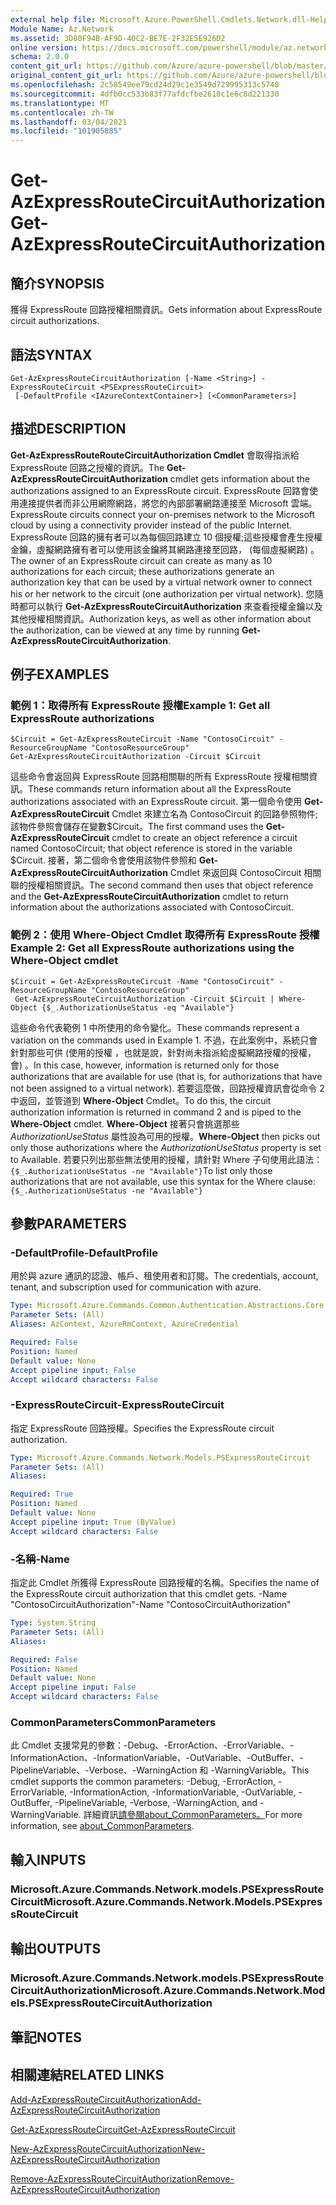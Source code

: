 ```yaml
---
external help file: Microsoft.Azure.PowerShell.Cmdlets.Network.dll-Help.xml
Module Name: Az.Network
ms.assetid: 3D80F94B-AF9D-40C2-BE7E-2F32E5E926D2
online version: https://docs.microsoft.com/powershell/module/az.network/get-azexpressroutecircuitauthorization
schema: 2.0.0
content_git_url: https://github.com/Azure/azure-powershell/blob/master/src/Network/Network/help/Get-AzExpressRouteCircuitAuthorization.md
original_content_git_url: https://github.com/Azure/azure-powershell/blob/master/src/Network/Network/help/Get-AzExpressRouteCircuitAuthorization.md
ms.openlocfilehash: 2c58549ee79cd24d29c1e3549d729995313c5748
ms.sourcegitcommit: 4dfb0cc533b83f77afdcfbe2618c1e6c8d221330
ms.translationtype: MT
ms.contentlocale: zh-TW
ms.lasthandoff: 03/04/2021
ms.locfileid: "101905885"
---
```

# <span data-ttu-id="6cf6c-101">Get-AzExpressRouteCircuitAuthorization</span><span class="sxs-lookup"><span data-stu-id="6cf6c-101">Get-AzExpressRouteCircuitAuthorization</span></span>

## <span data-ttu-id="6cf6c-102">簡介</span><span class="sxs-lookup"><span data-stu-id="6cf6c-102">SYNOPSIS</span></span>
<span data-ttu-id="6cf6c-103">獲得 ExpressRoute 回路授權相關資訊。</span><span class="sxs-lookup"><span data-stu-id="6cf6c-103">Gets information about ExpressRoute circuit authorizations.</span></span>

## <span data-ttu-id="6cf6c-104">語法</span><span class="sxs-lookup"><span data-stu-id="6cf6c-104">SYNTAX</span></span>

```
Get-AzExpressRouteCircuitAuthorization [-Name <String>] -ExpressRouteCircuit <PSExpressRouteCircuit>
 [-DefaultProfile <IAzureContextContainer>] [<CommonParameters>]
```

## <span data-ttu-id="6cf6c-105">描述</span><span class="sxs-lookup"><span data-stu-id="6cf6c-105">DESCRIPTION</span></span>
<span data-ttu-id="6cf6c-106">**Get-AzExpressRouteRouteCircuitAuthorization Cmdlet** 會取得指派給 ExpressRoute 回路之授權的資訊。</span><span class="sxs-lookup"><span data-stu-id="6cf6c-106">The **Get-AzExpressRouteCircuitAuthorization** cmdlet gets information about the authorizations assigned to an ExpressRoute circuit.</span></span> <span data-ttu-id="6cf6c-107">ExpressRoute 回路會使用連接提供者而非公用網際網路，將您的內部部署網路連接至 Microsoft 雲端。</span><span class="sxs-lookup"><span data-stu-id="6cf6c-107">ExpressRoute circuits connect your on-premises network to the Microsoft cloud by using a connectivity provider instead of the public Internet.</span></span> <span data-ttu-id="6cf6c-108">ExpressRoute 回路的擁有者可以為每個回路建立 10 個授權;這些授權會產生授權金鑰，虛擬網路擁有者可以使用該金鑰將其網路連接至回路， (每個虛擬網路) 。</span><span class="sxs-lookup"><span data-stu-id="6cf6c-108">The owner of an ExpressRoute circuit can create as many as 10 authorizations for each circuit; these authorizations generate an authorization key that can be used by a virtual network owner to connect his or her network to the circuit (one authorization per virtual network).</span></span> <span data-ttu-id="6cf6c-109">您隨時都可以執行 **Get-AzExpressRouteCircuitAuthorization** 來查看授權金鑰以及其他授權相關資訊。</span><span class="sxs-lookup"><span data-stu-id="6cf6c-109">Authorization keys, as well as other information about the authorization, can be viewed at any time by running **Get-AzExpressRouteCircuitAuthorization**.</span></span>

## <span data-ttu-id="6cf6c-110">例子</span><span class="sxs-lookup"><span data-stu-id="6cf6c-110">EXAMPLES</span></span>

### <span data-ttu-id="6cf6c-111">範例 1：取得所有 ExpressRoute 授權</span><span class="sxs-lookup"><span data-stu-id="6cf6c-111">Example 1: Get all ExpressRoute authorizations</span></span>
```
$Circuit = Get-AzExpressRouteCircuit -Name "ContosoCircuit" -ResourceGroupName "ContosoResourceGroup"
Get-AzExpressRouteCircuitAuthorization -Circuit $Circuit
```

<span data-ttu-id="6cf6c-112">這些命令會返回與 ExpressRoute 回路相關聯的所有 ExpressRoute 授權相關資訊。</span><span class="sxs-lookup"><span data-stu-id="6cf6c-112">These commands return information about all the ExpressRoute authorizations associated with an ExpressRoute circuit.</span></span> <span data-ttu-id="6cf6c-113">第一個命令使用 **Get-AzExpressRouteCircuit** Cmdlet 來建立名為 ContosoCircuit 的回路參照物件;該物件參照會儲存在變數$Circuit。</span><span class="sxs-lookup"><span data-stu-id="6cf6c-113">The first command uses the **Get-AzExpressRouteCircuit** cmdlet to create an object reference a circuit named ContosoCircuit; that object reference is stored in the variable $Circuit.</span></span> <span data-ttu-id="6cf6c-114">接著，第二個命令會使用該物件參照和 **Get-AzExpressRouteCircuitAuthorization** Cmdlet 來返回與 ContosoCircuit 相關聯的授權相關資訊。</span><span class="sxs-lookup"><span data-stu-id="6cf6c-114">The second command then uses that object reference and the **Get-AzExpressRouteCircuitAuthorization** cmdlet to return information about the authorizations associated with ContosoCircuit.</span></span>

### <span data-ttu-id="6cf6c-115">範例 2：使用 Where-Object Cmdlet 取得所有 ExpressRoute 授權</span><span class="sxs-lookup"><span data-stu-id="6cf6c-115">Example 2: Get all ExpressRoute authorizations using the Where-Object cmdlet</span></span>
```
$Circuit = Get-AzExpressRouteCircuit -Name "ContosoCircuit" -ResourceGroupName "ContosoResourceGroup"
 Get-AzExpressRouteCircuitAuthorization -Circuit $Circuit | Where-Object {$_.AuthorizationUseStatus -eq "Available"}
```

<span data-ttu-id="6cf6c-116">這些命令代表範例 1 中所使用的命令變化。</span><span class="sxs-lookup"><span data-stu-id="6cf6c-116">These commands represent a variation on the commands used in Example 1.</span></span> <span data-ttu-id="6cf6c-117">不過，在此案例中，系統只會針對那些可供 (使用的授權 ，也就是說，針對尚未指派給虛擬網路授權的授權，會) 。</span><span class="sxs-lookup"><span data-stu-id="6cf6c-117">In this case, however, information is returned only for those authorizations that are available for use (that is, for authorizations that have not been assigned to a virtual network).</span></span> <span data-ttu-id="6cf6c-118">若要這麼做，回路授權資訊會從命令 2 中返回，並管道到 **Where-Object** Cmdlet。</span><span class="sxs-lookup"><span data-stu-id="6cf6c-118">To do this, the circuit authorization information is returned in command 2 and is piped to the **Where-Object** cmdlet.</span></span>
<span data-ttu-id="6cf6c-119">**Where-Object** 接著只會挑選那些 *AuthorizationUseStatus* 屬性設為可用的授權。</span><span class="sxs-lookup"><span data-stu-id="6cf6c-119">**Where-Object** then picks out only those authorizations where the *AuthorizationUseStatus* property is set to Available.</span></span> <span data-ttu-id="6cf6c-120">若要只列出那些無法使用的授權，請針對 Where 子句使用此語法： `{$_.AuthorizationUseStatus -ne "Available"}`</span><span class="sxs-lookup"><span data-stu-id="6cf6c-120">To list only those authorizations that are not available, use this syntax for the Where clause: `{$_.AuthorizationUseStatus -ne "Available"}`</span></span>

## <span data-ttu-id="6cf6c-121">參數</span><span class="sxs-lookup"><span data-stu-id="6cf6c-121">PARAMETERS</span></span>

### <span data-ttu-id="6cf6c-122">-DefaultProfile</span><span class="sxs-lookup"><span data-stu-id="6cf6c-122">-DefaultProfile</span></span>
<span data-ttu-id="6cf6c-123">用於與 azure 通訊的認證、帳戶、租使用者和訂閱。</span><span class="sxs-lookup"><span data-stu-id="6cf6c-123">The credentials, account, tenant, and subscription used for communication with azure.</span></span>

```yaml
Type: Microsoft.Azure.Commands.Common.Authentication.Abstractions.Core.IAzureContextContainer
Parameter Sets: (All)
Aliases: AzContext, AzureRmContext, AzureCredential

Required: False
Position: Named
Default value: None
Accept pipeline input: False
Accept wildcard characters: False
```

### <span data-ttu-id="6cf6c-124">-ExpressRouteCircuit</span><span class="sxs-lookup"><span data-stu-id="6cf6c-124">-ExpressRouteCircuit</span></span>
<span data-ttu-id="6cf6c-125">指定 ExpressRoute 回路授權。</span><span class="sxs-lookup"><span data-stu-id="6cf6c-125">Specifies the ExpressRoute circuit authorization.</span></span>

```yaml
Type: Microsoft.Azure.Commands.Network.Models.PSExpressRouteCircuit
Parameter Sets: (All)
Aliases:

Required: True
Position: Named
Default value: None
Accept pipeline input: True (ByValue)
Accept wildcard characters: False
```

### <span data-ttu-id="6cf6c-126">-名稱</span><span class="sxs-lookup"><span data-stu-id="6cf6c-126">-Name</span></span>
<span data-ttu-id="6cf6c-127">指定此 Cmdlet 所獲得 ExpressRoute 回路授權的名稱。</span><span class="sxs-lookup"><span data-stu-id="6cf6c-127">Specifies the name of the ExpressRoute circuit authorization that this cmdlet gets.</span></span>
<span data-ttu-id="6cf6c-128">-Name "ContosoCircuitAuthorization"</span><span class="sxs-lookup"><span data-stu-id="6cf6c-128">-Name "ContosoCircuitAuthorization"</span></span>

```yaml
Type: System.String
Parameter Sets: (All)
Aliases:

Required: False
Position: Named
Default value: None
Accept pipeline input: False
Accept wildcard characters: False
```

### <span data-ttu-id="6cf6c-129">CommonParameters</span><span class="sxs-lookup"><span data-stu-id="6cf6c-129">CommonParameters</span></span>
<span data-ttu-id="6cf6c-130">此 Cmdlet 支援常見的參數：-Debug、-ErrorAction、-ErrorVariable、-InformationAction、-InformationVariable、-OutVariable、-OutBuffer、-PipelineVariable、-Verbose、-WarningAction 和 -WarningVariable。</span><span class="sxs-lookup"><span data-stu-id="6cf6c-130">This cmdlet supports the common parameters: -Debug, -ErrorAction, -ErrorVariable, -InformationAction, -InformationVariable, -OutVariable, -OutBuffer, -PipelineVariable, -Verbose, -WarningAction, and -WarningVariable.</span></span> <span data-ttu-id="6cf6c-131">詳細資訊[請參閱about_CommonParameters。](http://go.microsoft.com/fwlink/?LinkID=113216)</span><span class="sxs-lookup"><span data-stu-id="6cf6c-131">For more information, see [about_CommonParameters](http://go.microsoft.com/fwlink/?LinkID=113216).</span></span>

## <span data-ttu-id="6cf6c-132">輸入</span><span class="sxs-lookup"><span data-stu-id="6cf6c-132">INPUTS</span></span>

### <span data-ttu-id="6cf6c-133">Microsoft.Azure.Commands.Network.models.PSExpressRouteCircuit</span><span class="sxs-lookup"><span data-stu-id="6cf6c-133">Microsoft.Azure.Commands.Network.Models.PSExpressRouteCircuit</span></span>

## <span data-ttu-id="6cf6c-134">輸出</span><span class="sxs-lookup"><span data-stu-id="6cf6c-134">OUTPUTS</span></span>

### <span data-ttu-id="6cf6c-135">Microsoft.Azure.Commands.Network.models.PSExpressRouteCircuitAuthorization</span><span class="sxs-lookup"><span data-stu-id="6cf6c-135">Microsoft.Azure.Commands.Network.Models.PSExpressRouteCircuitAuthorization</span></span>

## <span data-ttu-id="6cf6c-136">筆記</span><span class="sxs-lookup"><span data-stu-id="6cf6c-136">NOTES</span></span>

## <span data-ttu-id="6cf6c-137">相關連結</span><span class="sxs-lookup"><span data-stu-id="6cf6c-137">RELATED LINKS</span></span>

[<span data-ttu-id="6cf6c-138">Add-AzExpressRouteCircuitAuthorization</span><span class="sxs-lookup"><span data-stu-id="6cf6c-138">Add-AzExpressRouteCircuitAuthorization</span></span>](./Add-AzExpressRouteCircuitAuthorization.md)

[<span data-ttu-id="6cf6c-139">Get-AzExpressRouteCircuit</span><span class="sxs-lookup"><span data-stu-id="6cf6c-139">Get-AzExpressRouteCircuit</span></span>](./Get-AzExpressRouteCircuit.md)

[<span data-ttu-id="6cf6c-140">New-AzExpressRouteCircuitAuthorization</span><span class="sxs-lookup"><span data-stu-id="6cf6c-140">New-AzExpressRouteCircuitAuthorization</span></span>](./New-AzExpressRouteCircuitAuthorization.md)

[<span data-ttu-id="6cf6c-141">Remove-AzExpressRouteCircuitAuthorization</span><span class="sxs-lookup"><span data-stu-id="6cf6c-141">Remove-AzExpressRouteCircuitAuthorization</span></span>](./Remove-AzExpressRouteCircuitAuthorization.md)
